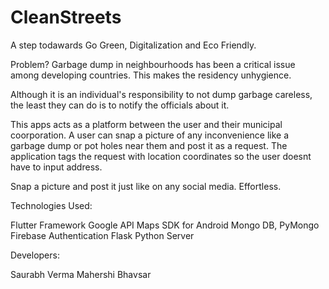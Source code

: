# CleanStreets

A step todawards Go Green, Digitalization and Eco Friendly.

Problem?
Garbage dump in neighbourhoods has been a critical issue among developing countries. This makes the residency unhygience.

Although it is an individual's responsibility to not dump garbage careless, the least they can do is to notify the officials about it.

This apps acts as a platform between the user and their municipal coorporation.
A user can snap a picture of any inconvenience like a garbage dump or pot holes near them and post it as a request. The application tags the request with location coordinates so the user doesnt have to input address.

Snap a picture and post it just like on any social media. Effortless.


Technologies Used:

Flutter Framework
Google API Maps SDK for Android
Mongo DB, PyMongo
Firebase Authentication
Flask Python Server


Developers:

Saurabh Verma
Mahershi Bhavsar
